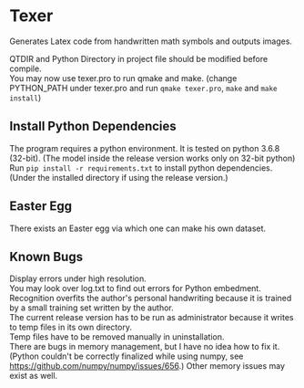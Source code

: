 # Texer
Generates Latex code from handwritten math symbols and outputs images.

QTDIR and Python Directory in project file should be modified before compile.  
You may now use texer.pro to run qmake and make. (change PYTHON_PATH under texer.pro and run `qmake texer.pro`, `make` and `make install`)

## Install Python Dependencies
The program requires a python environment. It is tested on python 3.6.8 (32-bit). (The model inside the release version works only on 32-bit python)  
Run `pip install -r requirements.txt` to install python dependencies. (Under the installed directory if using the release version.)

## Easter Egg
There exists an Easter egg via which one can make his own dataset.

## Known Bugs

Display errors under high resolution.  
You may look over log.txt to find out errors for Python embedment.  
Recognition overfits the author's personal handwriting because it is trained by a small training set written by the author.  
The current release version has to be run as administrator because it writes to temp files in its own directory.  
Temp files have to be removed manually in uninstallation.  
There are bugs in memory management, but I have no idea how to fix it. (Python couldn't be correctly finalized while using numpy, see https://github.com/numpy/numpy/issues/656.) Other memory issues may exist as well.